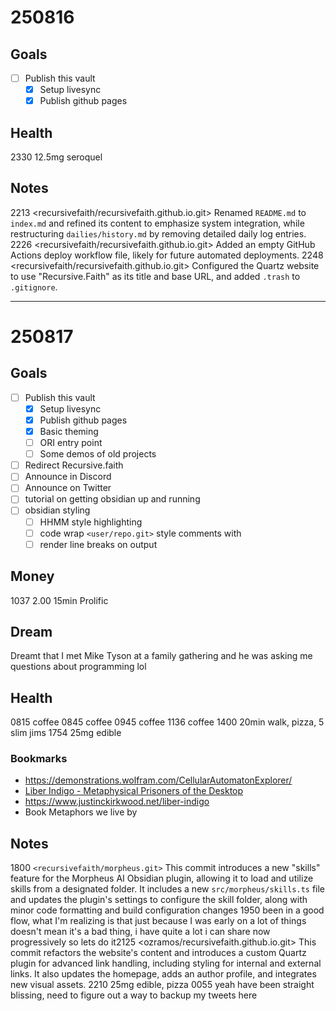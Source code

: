 # 250816
## Goals
- [ ] Publish this vault
	- [x] Setup livesync
	- [x] Publish github pages

## Health
2330 12.5mg seroquel

## Notes
2213 <recursivefaith/recursivefaith.github.io.git> Renamed `README.md` to `index.md` and refined its content to emphasize system integration, while restructuring `dailies/history.md` by removing detailed daily log entries. 
2226 <recursivefaith/recursivefaith.github.io.git> Added an empty GitHub Actions deploy workflow file, likely for future automated deployments. 
2248 <recursivefaith/recursivefaith.github.io.git> Configured the Quartz website to use "Recursive.Faith" as its title and base URL, and added `.trash` to `.gitignore`. 

---
# 250817
## Goals
- [ ] Publish this vault
	- [x] Setup livesync
	- [x] Publish github pages
	- [x] Basic theming
	- [ ] ORI entry point
	- [ ] Some demos of old projects
- [ ] Redirect Recursive.faith
- [ ] Announce in Discord
- [ ] Announce on Twitter 
- [ ] tutorial on getting obsidian up and running
- [ ] obsidian styling
	- [ ] HHMM style highlighting
	- [ ] code wrap `<user/repo.git>` style comments with
	- [ ] render line breaks on output

## Money
1037 2.00 15min Prolific

## Dream
Dreamt that I met Mike Tyson at a family gathering and he was asking me questions about programming lol

## Health
0815 coffee
0845 coffee
0945 coffee
1136 coffee
1400 20min walk, pizza, 5 slim jims
1754 25mg edible

### Bookmarks
- https://demonstrations.wolfram.com/CellularAutomatonExplorer/
- [ Liber Indigo - Metaphysical Prisoners of the Desktop](https://www.youtube.com/watch?v=pGpBQgZ5IsI)
- https://www.justinckirkwood.net/liber-indigo
- Book Metaphors we live by
## Notes
1800 `<recursivefaith/morpheus.git>` This commit introduces a new "skills" feature for the Morpheus AI Obsidian plugin, allowing it to load and utilize skills from a designated folder. It includes a new `src/morpheus/skills.ts` file and updates the plugin's settings to configure the skill folder, along with minor code formatting and build configuration changes
1950 been in a good flow, what I'm realizing is that just because I was early on a lot of things doesn't mean it's a bad thing, i have quite a lot i can share now progressively so lets do it2125 <ozramos/recursivefaith.github.io.git> This commit refactors the website's content and introduces a custom Quartz plugin for advanced link handling, including styling for internal and external links. It also updates the homepage, adds an author profile, and integrates new visual assets. 
2210 25mg edible, pizza
0055 yeah have been straight blissing, need to figure out a way to backup my tweets here

